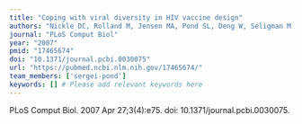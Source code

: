 ```yaml
---
title: "Coping with viral diversity in HIV vaccine design"
authors: "Nickle DC, Rolland M, Jensen MA, Pond SL, Deng W, Seligman M, Heckerman D, Mullins JI, Jojic N."
journal: "PLoS Comput Biol"
year: "2007"
pmid: "17465674"
doi: "10.1371/journal.pcbi.0030075"
url: "https://pubmed.ncbi.nlm.nih.gov/17465674/"
team_members: ['sergei-pond']
keywords: [] # Please add relevant keywords here
---
```

PLoS Comput Biol. 2007 Apr 27;3(4):e75. doi: 10.1371/journal.pcbi.0030075.